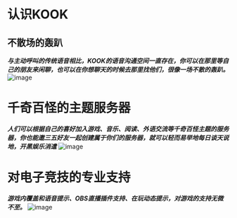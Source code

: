 # 认识KOOK

## 不散场的轰趴
***与主动呼叫的传统语音相比，KOOK的语音沟通空间一直存在，你可以在那里等自己的朋友来闲聊，也可以在你想聊天的时候去那里找他们，很像一场不散的轰趴。*** 
![image](https://user-images.githubusercontent.com/111875719/212298748-c51e4960-9420-46e9-a62b-726782d613bb.png)

# 千奇百怪的主题服务器
***人们可以根据自己的喜好加入游戏、音乐、阅读、外语交流等千奇百怪主题的服务器，你也能邀三五好友一起创建属于你们的服务器，就可以轻而易举地每日谈天说地，开黑娱乐消遣*** 
![image](https://user-images.githubusercontent.com/111875719/212298794-f253eebd-0223-4ac7-b37e-10de0b7b88f6.png)

# 对电子竞技的专业支持
***游戏内覆盖和语音提示、OBS直播插件支持、在玩动态提示，对游戏的支持无微不至。***
![image](https://user-images.githubusercontent.com/111875719/212298852-4c14114d-ba8c-4da8-a325-376b7a83ee58.png)
